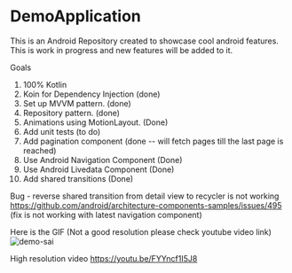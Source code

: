# DemoApplication

This is an Android Repository created to showcase cool android features. This is work in progress and new features will be 
added to it.

Goals 
1. 100% Kotlin
2. Koin for Dependency Injection (done) 
3. Set up MVVM pattern. (done) 
4. Repository pattern. (done) 
5. Animations using MotionLayout. (Done)
6. Add unit tests (to do)
7. Add pagination component (done -- will fetch pages till the last page is reached)
8. Use Android Navigation Component (Done)
9. Use Android Livedata Component (Done)
10. Add shared transitions (Done)

Bug - reverse shared transition from detail view to recycler is not working 
https://github.com/android/architecture-components-samples/issues/495
(fix is not working with latest navigation component) 


Here is the GIF (Not a good resolution please check youtube video link)
![demo-sai](https://user-images.githubusercontent.com/5216040/80793249-7762e780-8b4b-11ea-825b-c83e6d2ab984.gif)



High resolution video 
https://youtu.be/FYYncf1I5J8




